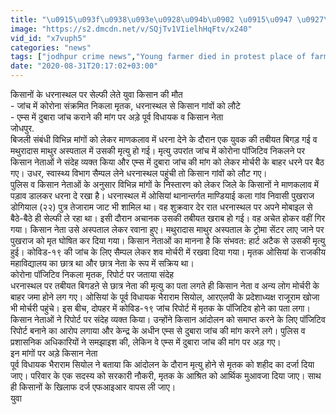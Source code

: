 ```yaml
---
title: "\u0915\u093f\u0938\u093e\u0928\u094b\u0902 \u0915\u0947 \u0927\u0930\u0928\u093e\u0938\u094d\u0925\u0932 \u092a\u0930 \u0938\u0947\u0932\u094d\u092b\u0940 \u0932\u0947\u0924\u0947 \u092f\u0941\u0935\u093e \u0915\u093f\u0938\u093e\u0928 \u0915\u0940 \u092e\u094c\u0924"
image: "https://s2.dmcdn.net/v/SQjTv1VIielhHqFtv/x240"
vid_id: "x7vuph5"
categories: "news"
tags: ["jodhpur crime news","Young farmer died in protest place of farmers",]
date: "2020-08-31T20:17:02+03:00"
---
```

किसानों के धरनास्थल पर सेल्फी लेते युवा किसान की मौत  <br>- जांच में कोरोना संक्रमित निकला मृतक, धरनास्थल से किसान गांवों को लौटे  <br>- एम्स में दुबारा जांच कराने की मांग पर अड़े पूर्व विधायक व किसान नेता  <br>जोधपुर.  <br>बिजली संबंधी विभिन्न मांगों को लेकर माणकलाव में धरना देने के दौरान एक युवक की तबीयत बिगड़ गई व मथुरादास माथुर अस्पताल में उसकी मृत्यु हो गई। मृत्यु उपरांत जांच में कोरोना पॉजिटिव निकलने पर किसान नेताओं ने संदेह व्यक्त किया और एम्स में दुबारा जांच की मांग को लेकर मोर्चरी के बाहर धरने पर बैठ गए। उधर, स्वास्थ्य विभाग सैम्पल लेने धरनास्थल पहुंची तो किसान गांवों को लौट गए।  <br>पुलिस व किसान नेताओं के अनुसार विभिन्न मांगों के निस्तारण को लेकर जिले के किसानों ने माणकलाव में पड़ाव डालकर धरना दे रखा है। धरनास्थल में ओसियां थानान्तर्गत माण्डियाई कला गांव निवासी पुखराज डोगियाल (२२) पुत्र तेजाराम जाट भी शामिल था। वह शुक्रवार देर रात धरनास्थल पर अपने मोबाइल से बैठे-बैठे ही सेल्फी ले रहा था। इसी दौरान अचानक उसकी तबीयत खराब हो गई। वह अचेत होकर वहीं गिर गया। किसान नेता उसे अस्पताल लेकर रवाना हुए। मथुरादास माथुर अस्पताल के ट्रोमा सेंटर लाए जाने पर पुखराज को मृत घोषित कर दिया गया। किसान नेताओं का मानना है कि संभवत: हार्ट अटैक से उसकी मृत्यु हुई। कोविड-१९ की जांच के लिए सैम्पल लेकर शव मोर्चरी में रखवा दिया गया। मृतक ओसियां के राजकीय महाविद्यालय का छात्र था और छात्र नेता के रूप में सक्रिय था।  <br>कोरोना पॉजिटिव निकला मृतक, रिपोर्ट पर जताया संदेह  <br>धरनास्थल पर तबीयत बिगडऩे से छात्र नेता की मृत्यु का पता लगते ही किसान नेता व अन्य लोग मोर्चरी के बाहर जमा होने लग गए। ओसियां के पूर्व विधायक भैराराम सियोल, आरएलपी के प्रदेशाध्यक्ष राजूराम खोजा भी मोर्चरी पहुंचे। इस बीच, दोपहर में कोविड-१९ जांच रिपोर्ट में मृतक के पॉजिटिव होने का पता लगा। किसान नेताओं ने रिपोर्ट पर संदेह व्यक्त किया। उन्होंने किसान आंदोलन को समाप्त करने के लिए पॉजिटिव रिपोर्ट बनाने का आरोप लगाया और केन्द्र के अधीन एम्स से दुबारा जांच की मांग करने लगे। पुलिस व प्रशासनिक अधिकारियों ने समझाइश की, लेकिन वे एम्स में दुबारा जांच की मांग पर अड़ गए।  <br>इन मांगों पर अड़े किसान नेता  <br>पूर्व विधायक भैराराम सियोल ने बताया कि आंदोलन के दौरान मृत्यु होने से मृतक को शहीद का दर्जा दिया जाए। परिवार के एक सदस्य को सरकारी नौकरी, मृतक के आश्रित को आर्थिक मुआवजा दिया जाए। साथ ही किसानों के खिलाफ दर्ज एफआइआर वापस ली जाए।  <br>युवा
